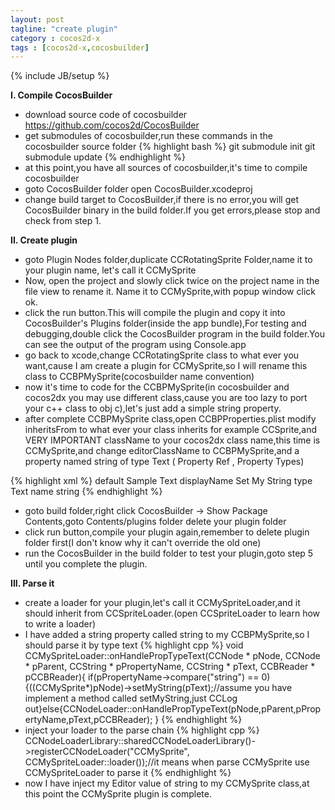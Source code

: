 ```yaml
---
layout: post
tagline: "create plugin"
category : cocos2d-x
tags : [cocos2d-x,cocosbuilder]
---
```

{% include JB/setup %}

**I. Compile CocosBuilder**

- download source code of cocosbuilder
https://github.com/cocos2d/CocosBuilder
- get submodules of cocosbuilder,run these commands in the cocosbuilder source folder
{% highlight bash %}
git submodule init
git submodule update
{% endhighlight %}
- at this point,you have all sources of cocosbuilder,it's time to compile cocosbuilder
- goto CocosBuilder folder open CocosBuilder.xcodeproj
- change build target to CocosBuilder,if there is no error,you will get CocosBuilder binary in the build folder.If you get errors,please stop and check from step 1.

**II. Create plugin**

- goto Plugin Nodes folder,duplicate CCRotatingSprite Folder,name it to your plugin name, let's call it CCMySprite
- Now, open the project and slowly click twice on the project name in the file view to rename it. Name it to CCMySprite,with popup window click ok.
- click the run button.This will compile the plugin and copy it into CocosBuilder's Plugins folder(inside the app bundle),For testing and debugging,double click the CocosBuilder program in the build folder.You can see the output of the program using Console.app
- go back to xcode,change CCRotatingSprite class to what ever you want,cause I am create a plugin for CCMySprite,so I will rename this class to CCBPMySprite(cocosbuilder name convention)
- now it's time to code for the CCBPMySprite(in cocosbuilder and cocos2dx you may use different class,cause you are too lazy to port your c++ class to obj c),let's just add a simple string property.
- after complete CCBPMySprite class,open CCBPProperties.plist modify inheritsFrom to what ever your class inherits for example CCSprite,and VERY IMPORTANT className to your cocos2dx class name,this time is CCMySprite,and change editorClassName to CCBPMySprite,and a property named string of type Text ( Property Ref , Property Types)


{% highlight xml %}
<dict>
	<key>default</key>
	<string>Sample Text</string>
	<key>displayName</key>
	<string>Set My String</string>
	<key>type</key>
	<string>Text</string>
	<key>name</key>
	<string>string</string>
</dict>
{% endhighlight %}

- goto build folder,right click CocosBuilder -> Show Package Contents,goto Contents/plugins folder delete your plugin folder
- click run button,compile your plugin again,remember to delete plugin folder first(I don't know why it can't override the old one)
- run the CocosBuilder in the build folder to test your plugin,goto step 5 until you complete the plugin.

**III. Parse it**

- create a loader for your plugin,let's call it CCMySpriteLoader,and it should inherit from CCSpriteLoader.(open CCSpriteLoader to learn how to write a loader)
- I have added a string property called string to my CCBPMySprite,so I should parse it by type text
{% highlight cpp %}
void CCMySpriteLoader::onHandlePropTypeText(CCNode * pNode, CCNode * pParent, CCString * pPropertyName, CCString * pText, CCBReader * pCCBReader){
	if(pPropertyName->compare("string") == 0){((CCMySprite*)pNode)->setMyString(pText);//assume you have implement a method called setMyString,just CCLog out}else{CCNodeLoader::onHandlePropTypeText(pNode,pParent,pPropertyName,pText,pCCBReader);
}
{% endhighlight %}
- inject your loader to the parse chain
{% highlight cpp %}
CCNodeLoaderLibrary::sharedCCNodeLoaderLibrary()->registerCCNodeLoader("CCMySprite", CCMySpriteLoader::loader());//it means when parse CCMySprite use CCMySpriteLoader to parse it
{% endhighlight %}
- now I have inject my Editor value of string to my CCMySprite class,at this point the CCMySprite plugin is complete.